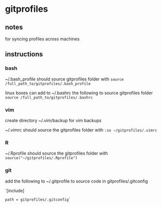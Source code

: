 gitprofiles
===========

## notes

for syncing profiles across machines

## instructions
### bash
~/.bash\_profile should source gitprofiles folder with `source /full_path_to/gitprofiles/.bash_profile`

linux boxes can add to ~/.bashrc the following to source gitprofiles folder `source /full_path_to/gitprofiles/.bashrc`

### vim
create directory ~/.vim/backup for vim backups

~/.vimrc should source the gitprofiles folder with `:so ~/gitprofiles/.vimrc`

### R
~/.Rprofile should source the gitprofiles folder with `source("~/gitprofiles/.Rprofile")`

### git
add the following to ~/.gitprofile to source code in gitprofiles/.gitconfig

`[include]

	path = gitprofiles/.gitconfig`
